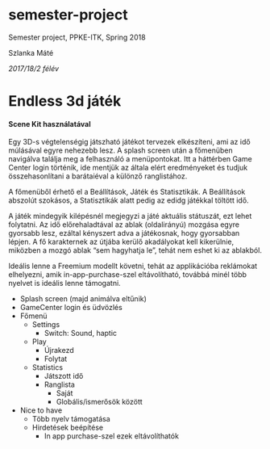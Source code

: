 # semester-project
Semester project, PPKE-ITK, Spring 2018

Szlanka Máté

_2017/18/2 félév_


# Endless 3d játék 
#### Scene Kit használatával


  Egy 3D-s végtelenségig játszható játékot tervezek elkészíteni, ami az idő múlásával egyre nehezebb lesz. A splash screen után a főmenüben navigálva találja meg a felhasználó a menüpontokat. Itt a háttérben Game Center login történik, ide mentjük az általa elért eredményeket és tudjuk összehasonlítani a barátaiéval a különző ranglistához.
  
  A főmenüből érhető el a Beállítások, Játék és Statisztikák. A Beállítások abszolút szokásos, a Statisztikák alatt pedig az edidg játékkal töltött idő.
  
  A játék mindegyik kilépésnél megjegyzi a játé aktuális státuszát, ezt lehet folytatni. Az idő előrehaladtával az ablak (oldalirányú) mozgása egyre gyorsabb lesz, ezáltal kényszert adva a játékosnak, hogy gyorsabban lépjen. A fő karakternek az útjába kerülő akadályokat kell kikerülnie, miközben a mozgó ablak “sem hagyhatja le”, tehát nem eshet ki az ablakból.
  
  Ideális lenne a Freemium modellt követni, tehát az applikációba reklámokat elhelyezni, amik in-app-purchase-szel eltávolítható, továbbá minél több nyelvet is ideális lenne támogatni.


- Splash screen (majd animálva eltűnik)
- GameCenter login és üdvözlés
- Főmenü
  - Settings
    - Switch: Sound, haptic
  - Play
    - Újrakezd
    - Folytat
  - Statistics
    - Játszott idő
    - Ranglista
      - Saját
      - Globális/ismerősök között
- Nice to have
  - Több nyelv támogatása
  - Hirdetések beépítése
    - In app purchase-szel ezek eltávolíthatók
